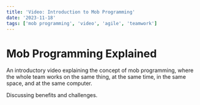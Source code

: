 ```yaml
---
title: 'Video: Introduction to Mob Programming'
date: '2023-11-18'
tags: ['mob programming', 'video', 'agile', 'teamwork']
---
```


# Mob Programming Explained

An introductory video explaining the concept of mob programming, where the whole team works on the same thing, at the same time, in the same space, and at the same computer.

Discussing benefits and challenges.
